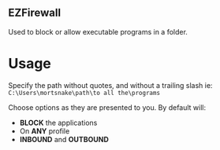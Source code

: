 ## EZFirewall
Used to block or allow executable programs in a folder.

# Usage

Specify the path without quotes, and without a trailing slash ie: <br>
```C:\Users\mortsnake\path\to all the\programs```

Choose options as they are presented to you.  By default will:<br>
* **BLOCK** the applications 
* On **ANY** profile 
* **INBOUND** and **OUTBOUND**
